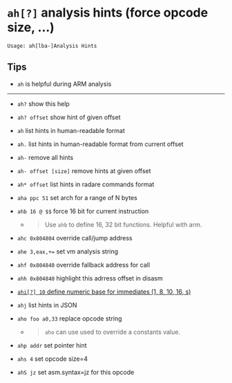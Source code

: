 <!-- TITLE: ah -->

#  `ah[?]`   analysis hints (force opcode size, ...)


```
Usage: ah[lba-]Analysis Hints
```


## Tips
  - `ah` is helpful during ARM analysis

---
- `ah?` show this help
- `ah? offset` show hint of given offset
- `ah` list hints in human-readable format
- `ah.` list hints in human-readable format from current offset
- `ah-` remove all hints
- `ah- offset [size]` remove hints at given offset
- `ah* offset` list hints in radare commands format
- `aha ppc 51` set arch for a range of N bytes
- `ahb 16 @ $$` force 16 bit for current instruction
	- > Use `ahb` to define 16, 32 bit functions. Helpful with arm.
- `ahc 0x804804` override call/jump address
- `ahe 3,eax,+=` set vm analysis string
- `ahf 0x804840` override fallback address for call
- `ahh 0x804840` highlight this adrress offset in disasm

- [ `ahi[?] 10` define numeric base for immediates (1, 8, 10, 16, s)](/options/a/ah/ahi)

- `ahj` list hints in JSON
- `aho foo a0,33` replace opcode string
	- > `aho` can use used to override a constants value. 
- `ahp addr` set pointer hint
- `ahs 4` set opcode size=4
- `ahS jz` set asm.syntax=jz for this opcode

<p hidden>ah? ah ah. ah- ah* aha ahb ahc ahe ahf ahh ahi ahj aho ahp ahs ahS</p>